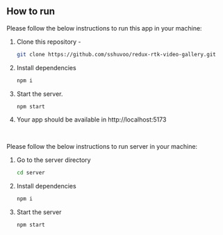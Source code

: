 <!-- HOW TO RUN -->

## How to run

Please follow the below instructions to run this app in your machine:

1. Clone this repository -
   ```sh
   git clone https://github.com/sshuvoo/redux-rtk-video-gallery.git
   ```
2. Install dependencies
   ```sh
   npm i
   ```
3. Start the server.
   ```sh
   npm start
   ```
4. Your app should be available in http://localhost:5173

<br>

Please follow the below instructions to run server in your machine:

1. Go to the server directory
   ```sh
   cd server
   ```
2. Install dependencies
   ```sh
   npm i
   ```
3. Start the server
   ```sh
   npm start
   ```
